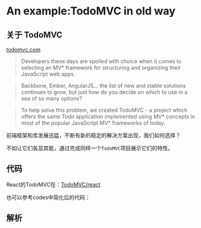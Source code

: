 # An example:TodoMVC in old way

## 关于 TodoMVC

[todomvc.com](http://todomvc.com/)

> Developers these days are spoiled with choice when it comes to selecting an MV* framework for structuring and organizing their JavaScript web apps.

>Backbone, Ember, AngularJS… the list of new and stable solutions continues to grow, but just how do you decide on which to use in a sea of so many options?

>To help solve this problem, we created TodoMVC - a project which offers the same Todo application implemented using MV* concepts in most of the popular JavaScript MV* frameworks of today.

前端框架和库发展迅猛，不断有新的稳定的解决方案出现，我们如何选择？

不如让它们各显其能，通过完成同样一个`TodoMVC`项目展示它们的特性。

## 代码

React的TodoMVC在：[TodoMVC/react](https://github.com/tastejs/todomvc/tree/gh-pages/examples/react)

也可以参考codes中简化后的代码：

## 解析
